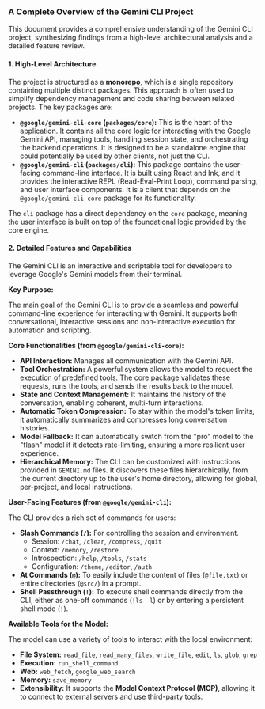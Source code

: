 ### A Complete Overview of the Gemini CLI Project

This document provides a comprehensive understanding of the Gemini CLI project, synthesizing findings from a high-level architectural analysis and a detailed feature review.

#### **1. High-Level Architecture**

The project is structured as a **monorepo**, which is a single repository containing multiple distinct packages. This approach is often used to simplify dependency management and code sharing between related projects. The key packages are:

*   **`@google/gemini-cli-core` (`packages/core`):** This is the heart of the application. It contains all the core logic for interacting with the Google Gemini API, managing tools, handling session state, and orchestrating the backend operations. It is designed to be a standalone engine that could potentially be used by other clients, not just the CLI.
*   **`@google/gemini-cli` (`packages/cli`):** This package contains the user-facing command-line interface. It is built using React and Ink, and it provides the interactive REPL (Read-Eval-Print Loop), command parsing, and user interface components. It is a client that depends on the `@google/gemini-cli-core` package for its functionality.

The `cli` package has a direct dependency on the `core` package, meaning the user interface is built on top of the foundational logic provided by the core engine.

#### **2. Detailed Features and Capabilities**

The Gemini CLI is an interactive and scriptable tool for developers to leverage Google's Gemini models from their terminal.

**Key Purpose:**

The main goal of the Gemini CLI is to provide a seamless and powerful command-line experience for interacting with Gemini. It supports both conversational, interactive sessions and non-interactive execution for automation and scripting.

**Core Functionalities (from `@google/gemini-cli-core`):**

*   **API Interaction:** Manages all communication with the Gemini API.
*   **Tool Orchestration:** A powerful system allows the model to request the execution of predefined tools. The core package validates these requests, runs the tools, and sends the results back to the model.
*   **State and Context Management:** It maintains the history of the conversation, enabling coherent, multi-turn interactions.
*   **Automatic Token Compression:** To stay within the model's token limits, it automatically summarizes and compresses long conversation histories.
*   **Model Fallback:** It can automatically switch from the "pro" model to the "flash" model if it detects rate-limiting, ensuring a more resilient user experience.
*   **Hierarchical Memory:** The CLI can be customized with instructions provided in `GEMINI.md` files. It discovers these files hierarchically, from the current directory up to the user's home directory, allowing for global, per-project, and local instructions.

**User-Facing Features (from `@google/gemini-cli`):**

The CLI provides a rich set of commands for users:

*   **Slash Commands (`/`):** For controlling the session and environment.
    *   Session: `/chat`, `/clear`, `/compress`, `/quit`
    *   Context: `/memory`, `/restore`
    *   Introspection: `/help`, `/tools`, `/stats`
    *   Configuration: `/theme`, `/editor`, `/auth`
*   **At Commands (`@`):** To easily include the content of files (`@file.txt`) or entire directories (`@src/`) in a prompt.
*   **Shell Passthrough (`!`):** To execute shell commands directly from the CLI, either as one-off commands (`!ls -l`) or by entering a persistent shell mode (`!`).

**Available Tools for the Model:**

The model can use a variety of tools to interact with the local environment:

*   **File System:** `read_file`, `read_many_files`, `write_file`, `edit`, `ls`, `glob`, `grep`
*   **Execution:** `run_shell_command`
*   **Web:** `web_fetch`, `google_web_search`
*   **Memory:** `save_memory`
*   **Extensibility:** It supports the **Model Context Protocol (MCP)**, allowing it to connect to external servers and use third-party tools.